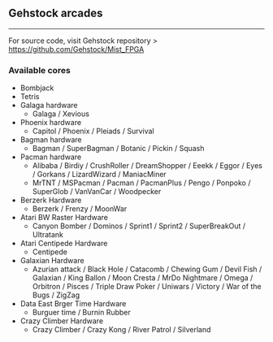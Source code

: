 ## Gehstock arcades
-----------------

For source code, visit Gehstock repository > https://github.com/Gehstock/Mist_FPGA

### Available cores
   * Bombjack
   * Tetris
   * Galaga hardware
      * Galaga / Xevious
   * Phoenix hardware
      * Capitol / Phoenix / Pleiads / Survival
   * Bagman hardware
      * Bagman / SuperBagman / Botanic / Pickin / Squash
   * Pacman hardware
      * Alibaba / Birdiy / CrushRoller / DreamShopper / Eeekk / Eggor / Eyes / Gorkans / LizardWizard / ManiacMiner
      * MrTNT / MSPacman / Pacman / PacmanPlus / Pengo / Ponpoko / SuperGlob / VanVanCar / Woodpecker
   * Berzerk Hardware
      * Berzerk / Frenzy / MoonWar
   * Atari BW Raster Hardware
      * Canyon Bomber / Dominos / Sprint1 / Sprint2 / SuperBreakOut / Ultratank
   * Atari Centipede Hardware
      * Centipede
   * Galaxian Hardware
      * Azurian attack / Black Hole / Catacomb / Chewing Gum / Devil Fish / Galaxian / King Ballon / Moon Cresta / MrDo Nightmare / Omega / Orbitron / Pisces / Triple Draw Poker / Uniwars / Victory / War of the Bugs / ZigZag
   * Data East Brger Time Hardware
      * Burguer time / Burnin Rubber
   * Crazy Climber Hardware
      * Crazy Climber / Crazy Kong / River Patrol / Silverland
    
      
